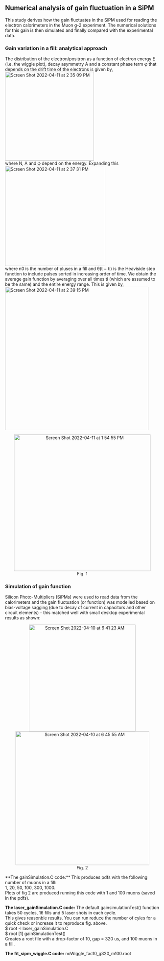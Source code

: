## Numerical analysis of gain fluctuation in a SiPM
This study derives how the gain fluctuates in the SiPM used for reading the electron calorimeters in the Muon g-2 experiment. The numerical solutions 
for this gain is then simulated and finally compared with the experimental data.

### Gain variation in a fill: analytical approach
The distribution of the electron/positron as a function of electron energy E (i.e. the wiggle plot), decay asymmetry A and a constant phase term φ that depends on the drift time of the electrons is given by,</br>
<img width="290" alt="Screen Shot 2022-04-11 at 2 35 09 PM" src="https://user-images.githubusercontent.com/27436642/162806505-d9efa68e-3a65-4b84-bddd-010c89462e8b.png"></br>
where N, A and φ depend on the energy. Expanding this</br>
<img width="327" alt="Screen Shot 2022-04-11 at 2 37 31 PM" src="https://user-images.githubusercontent.com/27436642/162806914-067718df-82a5-4147-a2aa-a787a313af15.png"></br>
where n0 is the number of pluses in a fill and θ(t − ti) is the Heaviside step function to include pulses sorted in increasing order of time.
We obtain the average gain function by averaging over all times ti (which are assumed to be the same) and the entire energy range. This is given by,</br>
<img width="468" alt="Screen Shot 2022-04-11 at 2 39 15 PM" src="https://user-images.githubusercontent.com/27436642/162807192-d163e4aa-7baf-4cec-adba-5341cc359095.png">
<p align = "center">
<img width="446" alt="Screen Shot 2022-04-11 at 1 54 55 PM" src="https://user-images.githubusercontent.com/27436642/162800199-af362a3b-5794-42d7-bf4a-0e6cc1cfcf80.png"></br>
 Fig. 1
</p>

### Simulation of gain function
Silicon Photo-Multipliers (SiPMs) were used to read data from the calorimeters and the gain fluctuation (or function) was modelled based on 
bias-voltage sagging (due to decay of current in capacitors and other circuit elements) - this matched well with small desktop experimental 
results as shown:</br> 
<p align = "center">
<img width="348" alt="Screen Shot 2022-04-10 at 6 41 23 AM" src="https://user-images.githubusercontent.com/27436642/162614319-5cb05518-582e-4437-9447-fe8fc9adaefb.png">
<img width="437" alt="Screen Shot 2022-04-10 at 6 45 55 AM" src="https://user-images.githubusercontent.com/27436642/162614447-6c587309-45aa-411b-b2c1-192a5fa95a6e.png"></br>
Fig. 2
</p>
**The gainSimulation.C code:**
This produces pdfs with the following number of muons in a fill:</br>
1, 20, 50, 100, 300, 1000. </br>
Plots of fig 2 are produced running this code with 1 and 100 muons (saved in the pdfs). </br>

**The laser_gainSimulation.C code:**
The default gainsimulationTest() function takes 50 cycles, 16 fills and 5 laser shots in each cycle.</br> 
This gives reasonble results. You can run reduce the number of cyles for a quick check or increase it to reproduce fig. above.</br>
$ root -l laser_gainSimulation.C</br>
$ root [1] gainSimulationTest()</br>
Creates a root file with a drop-factor of 10, gap = 320 us, and 100 muons in a fill.

**The fit_sipm_wiggle.C code:**
noWiggle_fac10_g320_m100.root 
